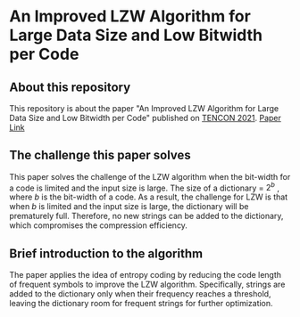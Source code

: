 # An Improved LZW Algorithm for Large Data Size and Low Bitwidth per Code

## About this repository
  This repository is about the paper "An Improved LZW Algorithm for Large Data Size and Low Bitwidth per Code" published on [TENCON 2021](https://tencon2021.com/). [Paper Link](https://ieeexplore.ieee.org/document/9707201)

## The challenge this paper solves
  This paper solves the challenge of the LZW algorithm when the bit-width for a code is limited and the input size is large. The size of a dictionary = $2^b$ , where *b* is the bit-width of a code. As a result, the challenge for LZW is that when *b* is limited and the input size is large, the dictionary will be prematurely full. Therefore, no new strings can be added to the dictionary, which compromises the compression efficiency.

## Brief introduction to the algorithm
  The paper applies the idea of entropy coding by reducing the code length of frequent symbols to improve the LZW algorithm. Specifically, strings are added to the dictionary only when their frequency reaches a threshold, leaving the dictionary room for frequent strings for further optimization.
